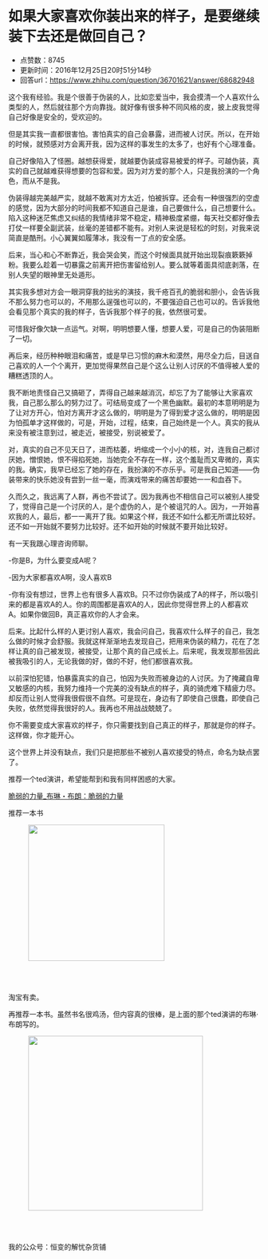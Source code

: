 # 如果大家喜欢你装出来的样子，是要继续装下去还是做回自己？
- 点赞数：8745
- 更新时间：2016年12月25日20时51分14秒
- 回答url：https://www.zhihu.com/question/36701621/answer/68682948
<body>
 <p data-pid="STMTmvJH">这个我有经验。我是个很善于伪装的人，比如恋爱当中，我会摸清一个人喜欢什么类型的人，然后就往那个方向靠拢。就好像有很多种不同风格的皮，披上皮我觉得自己好像是安全的，受欢迎的。</p>
 <p data-pid="bh7-513l">但是其实我一直都很害怕。害怕真实的自己会暴露，进而被人讨厌。所以，在开始的时候，就预感对方会离开我，因为这样的事发生的太多了，也好有个心理准备。</p>
 <p data-pid="N-ZJsyrP">自己好像陷入了怪圈。越想获得爱，就越要伪装成容易被爱的样子。可越伪装，真实的自己就越难获得想要的包容和爱。因为对方爱的那个人，只是我扮演的一个角色，而从不是我。</p>
 <p data-pid="3XHYneY-">伪装得越完美越严实，就越不敢离对方太近，怕被拆穿。还会有一种很强烈的空虚的感觉，因为大部分的时间我都不知道自己是谁，自己要做什么，自己想要什么。陷入这种迷茫焦虑又纠结的我情绪非常不稳定，精神极度紧绷，每天社交都好像去打仗一样要全副武装，丝毫的差错都不能有。对别人来说是轻松的时刻，对我来说简直是酷刑。小心翼翼如履薄冰，我没有一丁点的安全感。</p>
 <p data-pid="3dZrmraD">后来，当心和心不断靠近，我会哭会笑，而这个时候面具就开始出现裂痕簌簌掉粉。我要么趁着一切暴露之前离开把伤害留给别人。要么就等着面具彻底剥落，在别人失望的眼神里无处遁形。</p>
 <p data-pid="AKB4uRYe">其实我多想对方会一眼洞穿我的拙劣的演技，我千疮百孔的脆弱和胆小，会告诉我不那么努力也可以的，不用那么逞强也可以的，不要强迫自己也可以的。告诉我他会看见那个真实的我的样子，告诉我那个样子的我，依然很可爱。</p>
 <p data-pid="ULmozeG9">可惜我好像欠缺一点运气。对啊，明明想要人懂，想要人爱，可是自己的伪装阻断了一切。</p>
 <p data-pid="6N-5Ayia">再后来，经历种种眼泪和痛苦，或是早已习惯的麻木和漠然，用尽全力后，目送自己喜欢的人一个个离开，更加觉得果然自己是个这么让别人讨厌的不值得被人爱的糟糕透顶的人。</p>
 <p data-pid="EnMknZa9">我不断地责怪自己又搞砸了，弄得自己越来越消沉，却忘了为了能够让大家喜欢我，自己那么那么的努力过了。可结局变成了一个黑色幽默。最初的本意明明是为了让对方开心，怕对方离开才这么做的，明明是为了得到爱才这么做的，明明是因为怕孤单才这样做的，可是，开始，过程，结束，自己始终是一个人。真实的我从来没有被注意到过，被走近，被接受，别说被爱了。</p>
 <p data-pid="pLO7Jpeh">对，真实的自己不见天日了，进而枯萎，坍缩成一个小小的核，对，连我自己都讨厌她，憎恨她，恨不得掐死她，当她完全不存在一样，这个羞耻而又卑微的，真实的我。确实，我早已经忘了她的存在，我扮演的不亦乐乎。可是我自己知道——伪装带来的快乐她没有尝到一丝一毫，而演戏带来的痛苦却要她一一和血吞下。</p>
 <p data-pid="2jpfX065">久而久之，我远离了人群，再也不尝试了。因为我再也不相信自己可以被别人接受了，觉得自己是一个讨厌的人，是个虚伪的人，是个被诅咒的人。因为，一开始喜欢我的人，最后，都一一离开了我。如果这个样，我还不如什么都无所谓比较好。还不如一开始就不要努力比较好。还不如开始的时候就不要开始比较好。</p>
 <p data-pid="NIIKup9y">有一天我跟心理咨询师聊。</p>
 <p data-pid="QKPIP_S9">-你是B，为什么要变成A呢？</p>
 <p data-pid="iILZ6hR8">-因为大家都喜欢A啊，没人喜欢B</p>
 <p data-pid="tMu5CgcI">-你有没有想过，世界上也有很多人喜欢B。只不过你伪装成了A的样子，所以吸引来的都是喜欢A的人。你的周围都是喜欢A的人，因此你觉得世界上的人都喜欢A。如果你做回B，真正喜欢你的人才会来。</p>
 <p data-pid="ECfDobWK">后来。比起什么样的人更讨别人喜欢，我会问自己，我喜欢什么样子的自己，我怎么做的时候才会舒服。我就这样渐渐地去发现自己，把用来伪装的精力，花在了怎样让真的自己被发现，被接受，让那个真的自己成长上。后来呢，我发现那些因此被我吸引的人，无论我做的好，做的不好，他们都很喜欢我。</p>
 <p data-pid="RBTWgwfQ">以前深怕犯错，怕暴露真实的自己，怕因为失败而被身边的人讨厌。为了掩藏自卑又敏感的内核，我努力维持一个完美的没有缺点的样子，真的骑虎难下精疲力尽。却反而让别人觉得我很假很不自然。可是现在，身边有了即使自己很蠢，即使自己失败，依然觉得我很好的人。我再也不用战战兢兢了。</p>
 <p data-pid="ZTolOGbM">你不需要变成大家喜欢的样子，你只需要找到自己真正的样子，那就是你的样子。这样做，你才能开心。</p>
 <p data-pid="UjONvNst">这个世界上并没有缺点，我们只是把那些不被别人喜欢接受的特点，命名为缺点罢了。</p>
 <p data-pid="JDmxilSj">推荐一个ted演讲，希望能帮到和我有同样困惑的大家。</p><a href="https://link.zhihu.com/?target=http%3A//open.163.com/movie/2010/12/D/I/M8RBMHCEK_M8RBN6FDI.html" class=" wrap external" target="_blank" rel="nofollow noreferrer">脆弱的力量_布琳・布朗：脆弱的力量</a>
 <br>
 <p data-pid="n84Qwrq_">推荐一本书</p>
 <figure>
  <img data-rawwidth="273" data-rawheight="400" src="https://pica.zhimg.com/50/53693e7a517117f57833129277a15bb9_720w.jpg?source=1940ef5c" data-original-token="53693e7a517117f57833129277a15bb9" class="content_image" width="273">
 </figure>
 <br>
 <br>
 <p data-pid="Sb2TrX2j">淘宝有卖。</p>
 <p data-pid="BnFYgw9q">再推荐一本书。虽然书名很鸡汤，但内容真的很棒，是上面的那个ted演讲的布琳·布朗写的。</p>
 <figure>
  <img data-rawwidth="350" data-rawheight="350" src="https://picx.zhimg.com/50/095dbeb99a0f7fdb9d698b20f5eb6c8c_720w.jpg?source=1940ef5c" data-original-token="095dbeb99a0f7fdb9d698b20f5eb6c8c" class="content_image" width="350">
 </figure>
 <br>
 <br>
 <p data-pid="dwOq3zas">我的公众号：恒变的解忧杂货铺</p>
 <br>
</body>